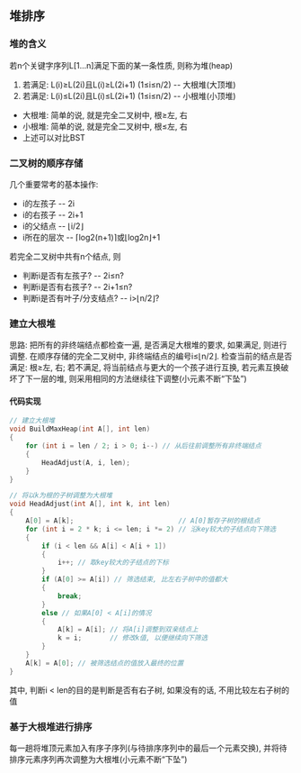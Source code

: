 ## 堆排序

### 堆的含义

若n个关键字序列L[1...n]满足下面的某一条性质, 则称为堆(heap)
1. 若满足: L(i)≥L(2i)且L(i)≥L(2i+1) (1≤i≤n/2) -- 大根堆(大顶堆)
2. 若满足: L(i)≤L(2i)且L(i)≤L(2i+1) (1≤i≤n/2) -- 小根堆(小顶堆)

- 大根堆: 简单的说, 就是完全二叉树中, 根≥左, 右
- 小根堆: 简单的说, 就是完全二叉树中, 根≤左, 右
- 上述可以对比BST

### 二叉树的顺序存储

几个重要常考的基本操作:
- i的左孩子 -- 2i
- i的右孩子 -- 2i+1
- i的父结点 -- ⌊i/2⌋
- i所在的层次 -- ⌈log2(n+1)⌉或⌊log2n⌋+1

若完全二叉树中共有n个结点, 则
- 判断i是否有左孩子? -- 2i≤n?
- 判断i是否有右孩子? -- 2i+1≤n?
- 判断i是否有叶子/分支结点? -- i>⌊n/2⌋?

### 建立大根堆

思路: 把所有的非终端结点都检查一遍, 是否满足大根堆的要求, 如果满足, 则进行调整. 在顺序存储的完全二叉树中, 非终端结点的编号i≤⌊n/2⌋. 检查当前的结点是否满足: 根≥左, 右; 若不满足, 将当前结点与更大的一个孩子进行互换, 若元素互换破坏了下一层的堆, 则采用相同的方法继续往下调整(小元素不断“下坠”)

#### 代码实现

```c
// 建立大根堆
void BuildMaxHeap(int A[], int len)
{
    for (int i = len / 2; i > 0; i--) // 从后往前调整所有非终端结点
    {
        HeadAdjust(A, i, len);
    }
}

// 将以k为根的子树调整为大根堆
void HeadAdjust(int A[], int k, int len)
{
    A[0] = A[k];                          // A[0]暂存子树的根结点
    for (int i = 2 * k; i <= len; i *= 2) // 沿key较大的子结点向下筛选
    {
        if (i < len && A[i] < A[i + 1])
        {
            i++; // 取key较大的子结点的下标
        }
        if (A[0] >= A[i]) // 筛选结束, 比左右子树中的值都大
        {
            break;
        }
        else // 如果A[0] < A[i]的情况
        {
            A[k] = A[i]; // 将A[i]调整到双亲结点上
            k = i;       // 修改k值, 以便继续向下筛选
        }
    }
    A[k] = A[0]; // 被筛选结点的值放入最终的位置
}
```

其中, 判断i < len的目的是判断是否有右子树, 如果没有的话, 不用比较左右子树的值

### 基于大根堆进行排序

每一趟将堆顶元素加入有序子序列(与待排序序列中的最后一个元素交换), 并将待排序元素序列再次调整为大根堆(小元素不断“下坠”)